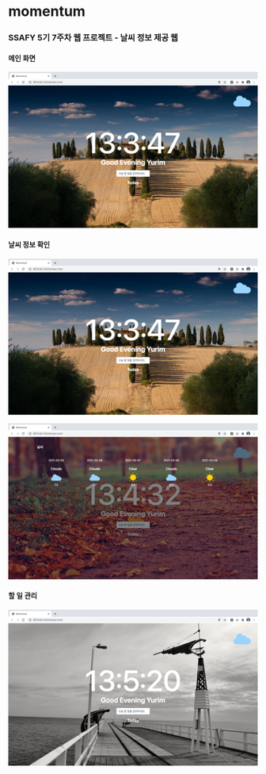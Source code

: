 # momentum
### SSAFY 5기 7주차 웹 프로젝트 - 날씨 정보 제공 웹

#### 메인 화면
![main](res/main.png)

#### 날씨 정보 확인
![main2](res/main2.png)

![weather](res/weather.png)

#### 할 일 관리
![todo](res/todo.png)

